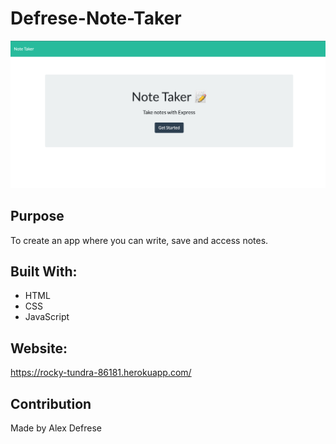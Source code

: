 # Defrese-Note-Taker

![Note taker screenshot](./public/assets/Defrese-Note-Taker.png)

## Purpose
To create an app where you can write, save and access notes. 

## Built With:
- HTML
- CSS
- JavaScript

## Website:
https://rocky-tundra-86181.herokuapp.com/

## Contribution
Made by Alex Defrese